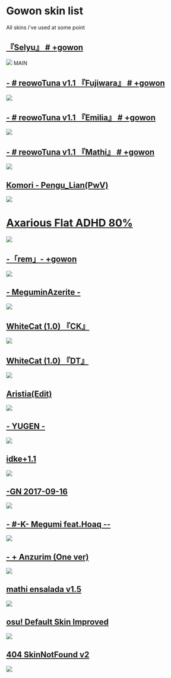 # **Gowon skin list**

All skins i've used at some point 
 ## [**『Selyu』 # +gowon**](http://www.mediafire.com/file/gmy0qq8rqeqatqw/%25E3%2580%258ESelyu%25E3%2580%258F_%2523_%252Bgowon.osk/file)  
![](https://i.imgur.com/ut44SWu.png) MAIN

 ## [**-        # reowoTuna v1.1 『Fujiwara』 # +gowon**](http://www.mediafire.com/file/t4nwcgdf23llpm3/-_%2523_re%253BowoTuna_v1.1_%25E3%2580%258EFujiwara%25E3%2580%258F_%2523_%252Bgowon.osk/file)  
![](https://i.imgur.com/hYGv2GJ.jpg)

 ## [**-        # reowoTuna v1.1 『Emilia』 # +gowon**](http://www.mediafire.com/file/0bjiyo2r927y0w3/-++++++++#+re;owoTuna+v1.1+『Emilia』+#++gowon.osk/file)  
![](https://i.imgur.com/hyDe6ZK.jpg)

 ## [**-        # reowoTuna v1.1 『Mathi』 # +gowon**](http://www.mediafire.com/file/jpn1tc8g4bvn6m4/-++++++++#+re;owoTuna+v1.1+『Mathi』+#++gowon.osk/file)  
![](https://i.imgur.com/Thyznok.jpg)

 ## [**Komori - Pengu_Lian(PwV)**](http://www.mediafire.com/file/pr8n1s15j37whi8/Komori_-_Pengu_Lian%2528PwV%2529.osk/file)  
![](https://skins.osuck.net/uploads/posts/2019-08/1565775665_screenshot6289.jpg)

# [Axarious Flat ADHD 80%](https://axa.s-ul.eu/NddCdfXW)
![](https://i.imgur.com/Iv9l1nQ.jpg)
 
 ## [**-「rem」- +gowon**](http://www.mediafire.com/file/vjzvtjepyt39ng9/-「rem」-++gowon.osk/file) 
![](https://i.imgur.com/20xhXi6.jpg)
 
 ## [**- MeguminAzerite -**](http://www.mediafire.com/file/6qj9w7t17zr54jj/-_MeguminAzerite__-.osk/file)
![](https://skins.osuck.net/uploads/posts/2018-12/1545721848_screenshot1642.jpg)

## [**WhiteCat (1.0) 『CK』**](http://www.mediafire.com/file/6250ar1z1jq0aes/-_%2523_WhiteCat_%25281.0%2529_%25E3%2580%258ECK%25E3%2580%258F_%2523-.osk/file)
![](https://skins.osuck.net/uploads/posts/2019-11/1573897221_3.jpg)

## [**WhiteCat (1.0) 『DT』**](http://www.mediafire.com/file/nqmdulhi5pln706/-_%2523_WhiteCat_%25281.0%2529_%25E3%2580%258EDT%25E3%2580%258F_%2523-.osk/file)
![](https://skins.osuck.net/uploads/posts/2019-11/1573897169_4.jpg)

## [**Aristia(Edit)**](https://www.mediafire.com/file/wxh5t1xfa3kpncd/Aristia%28Edit%29.osk/file)
![](https://skins.osuck.net/uploads/posts/2019-02/1549355517_3.jpg)

## [**- YUGEN -**](https://www.mediafire.com/file/r3oivckreh8nrqn/-_YUGEN_-.osk/file)
![](https://skins.osuck.net/uploads/posts/2018-09/1538054483_screenshot258.jpg)

## [**idke+1.1**](http://www.mediafire.com/file/iquuacals63m6eq/idke+1.1.osk/file)
![](https://skins.osuck.net/uploads/posts/2018-09/1537858215_bvputcn.jpg)

## [**-GN 2017-09-16**](http://www.mediafire.com/file/nfm6r0c04f8und5/-GN_2017-09-16.osk/file)
![](https://skins.osuck.net/uploads/posts/2018-10/1538730109_screenshot492.jpg)

## [**- #-K- Megumi feat.Hoaq --**](https://www.mediafire.com/file/r6ep8yy9ytyk40t/-_%2523-K-_Megumi_feat.Hoaq_--.osk/file#-K-+Megumi+feat.Hoaq+--.osk/file)
![](https://skins.osuck.net/uploads/posts/2020-08/1596631540_screenshot9261.jpg)

## [**- + Anzurim (One ver)**](https://www.mediafire.com/file/7urrt06pkni71oz/-_+_Anzurim_%28One_ver%29.osk/file)
![](https://skins.osuck.net/uploads/posts/2020-01/1578050944_screenshot7624.jpg)

## [**mathi ensalada v1.5**](http://www.mediafire.com/file/dasthizozmbr3dg/mathi_ensalada_v1.5_%2528Yellow_cursor%2529.osk/file)
![](https://skins.osuck.net/uploads/posts/2019-03/1553936590_screenshot3523.jpg)

## [**osu! Default Skin Improved**](https://www.mediafire.com/file/skpip57mu3y1doi/osu%21_Default_Skin_Improved.osk/file)
![](https://skins.osuck.net/uploads/posts/2020-03/1583321376_screenshot8139.jpg)

## [**404 SkinNotFound v2**](http://www.mediafire.com/file/xntqi7ms52y2e61/404_SkinNotFound_v2.osk/file)
![](https://skins.osuck.net/uploads/posts/2018-11/1541395297_screenshot993.jpg)

